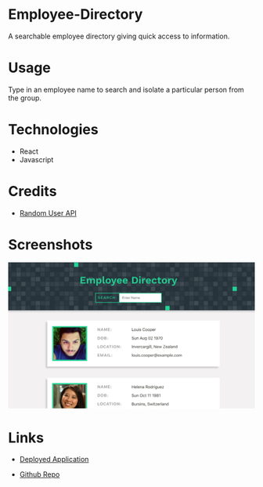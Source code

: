 # Employee-Directory
A searchable employee directory giving quick access to information.

# Usage
Type in an employee name to search and isolate a particular person from the group.

# Technologies
* React
* Javascript

# Credits
* [Random User API](https://randomuser.me/api/) 

# Screenshots 
![alt text](/public/employee-directory.jpg)

# Links
* [Deployed Application](https://ryansparker.github.io/employee-directory/)

* [Github Repo](https://github.com/ryansparker/employee-directory)